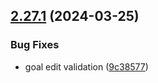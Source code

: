## [2.27.1](https://github.com/taskany-inc/issues/compare/v2.27.0...v2.27.1) (2024-03-25)


### Bug Fixes

* goal edit validation ([9c38577](https://github.com/taskany-inc/issues/commit/9c38577890c70365284f41adef726e8e9b1bfb87))

